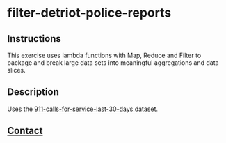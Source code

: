 # filter-detriot-police-reports

## Instructions
This exercise uses lambda functions with Map, Reduce and Filter to package and break large data sets into meaningful aggregations and data slices.

## Description
Uses the [911-calls-for-service-last-30-days dataset](https://data.detroitmi.gov/datasets/911-calls-for-service-last-30-days/).

## **[Contact](https://coleb.io/contact)**
